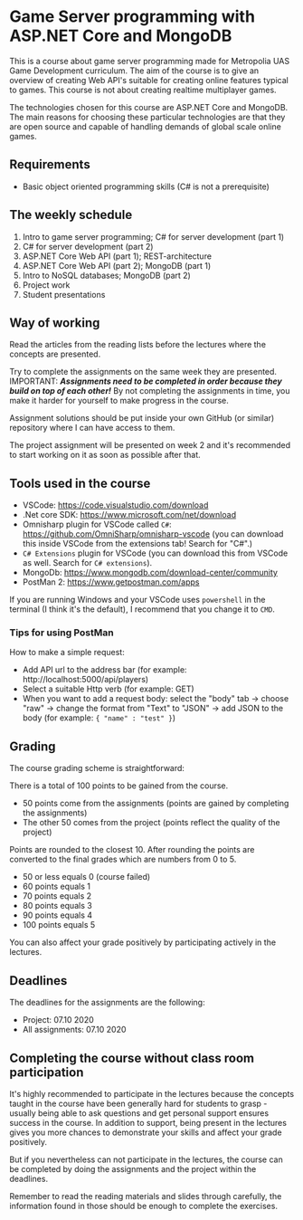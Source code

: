 # Game Server programming with ASP.NET Core and MongoDB

This is a course about game server programming made for Metropolia UAS Game Development curriculum. The aim of the course is to give an overview of creating Web API's suitable for creating online features typical to games. This course is not about creating realtime multiplayer games.

The technologies chosen for this course are ASP.NET Core and MongoDB. The main reasons for choosing these particular technologies are that they are open source and capable of handling demands of global scale online games.

## Requirements

- Basic object oriented programming skills (C# is not a prerequisite)

## The weekly schedule

1. Intro to game server programming; C# for server development (part 1)
2. C# for server development (part 2)
3. ASP.NET Core Web API (part 1); REST-architecture
4. ASP.NET Core Web API (part 2); MongoDB (part 1)
5. Intro to NoSQL databases; MongoDB (part 2)
6. Project work
7. Student presentations

## Way of working

Read the articles from the reading lists before the lectures where the concepts are presented.

Try to complete the assignments on the same week they are presented. IMPORTANT: **_Assignments need to be completed in order because they build on top of each other!_** By not completing the assignments in time, you make it harder for yourself to make progress in the course.

Assignment solutions should be put inside your own GitHub (or similar) repository where I can have access to them.

The project assignment will be presented on week 2 and it's recommended to start working on it as soon as possible after that.

## Tools used in the course

- VSCode: https://code.visualstudio.com/download
- .Net core SDK: https://www.microsoft.com/net/download
- Omnisharp plugin for VSCode called `C#`: https://github.com/OmniSharp/omnisharp-vscode (you can download this inside VSCode from the extensions tab! Search for "C#".)
- `C# Extensions` plugin for VSCode (you can download this from VSCode as well. Search for `C# extensions`).
- MongoDb: https://www.mongodb.com/download-center/community
- PostMan 2: https://www.getpostman.com/apps

If you are running Windows and your VSCode uses `powershell` in the terminal (I think it's the default), I recommend that you change it to `CMD`.

### Tips for using PostMan

How to make a simple request:

- Add API url to the address bar (for example: http://localhost:5000/api/players)
- Select a suitable Http verb (for example: GET)
- When you want to add a request body: select the "body" tab -> choose "raw" -> change the format from "Text" to "JSON" -> add JSON to the body (for example: `{ "name" : "test" }`)

## Grading

The course grading scheme is straightforward:

There is a total of 100 points to be gained from the course.

- 50 points come from the assignments (points are gained by completing the assignments)
- The other 50 comes from the project (points reflect the quality of the project)

Points are rounded to the closest 10. After rounding the points are converted to the final grades which are numbers from 0 to 5.

- 50 or less equals 0 (course failed)
- 60 points equals 1
- 70 points equals 2
- 80 points equals 3
- 90 points equals 4
- 100 points equals 5

You can also affect your grade positively by participating actively in the lectures.

## Deadlines

The deadlines for the assignments are the following:

- Project: 07.10 2020
- All assignments: 07.10 2020

## Completing the course without class room participation

It's highly recommended to participate in the lectures because the concepts taught in the course have been generally hard for students to grasp - usually being able to ask questions and get personal support ensures success in the course. In addition to support, being present in the lectures gives you more chances to demonstrate your skills and affect your grade positively.

But if you nevertheless can not participate in the lectures, the course can be completed by doing the assignments and the project within the deadlines.

Remember to read the reading materials and slides through carefully, the information found in those should be enough to complete the exercises.
